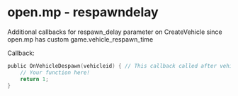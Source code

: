 # open.mp - respawndelay
Additional callbacks for respawn_delay parameter on CreateVehicle since open.mp has custom game.vehicle_respawn_time

Callback:
```h
public OnVehicleDespawn(vehicleid) { // This callback called after vehicle despawned/passing respawn_delay param
    // Your function here!
    return 1;
}
```
